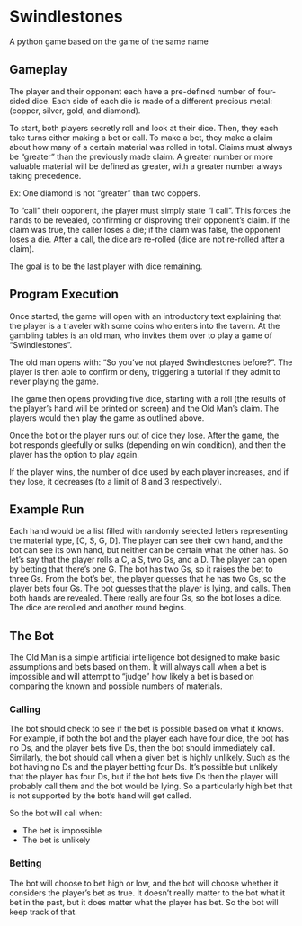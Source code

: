 # Swindlestones

A python game based on the game of the same name

## Gameplay

The player and their opponent each have a pre-defined number of four-sided dice. Each side of each die is made of a different precious metal: (copper, silver, gold, and diamond).

To start, both players secretly roll and look at their dice. Then, they each take turns either making a bet or call. To make a bet, they make a claim about how many of a certain material was rolled in total. Claims must always be “greater” than the previously made claim. A greater number or more valuable material will be defined as greater, with a greater number always taking precedence.

Ex: One diamond is not “greater” than two coppers.

To “call” their opponent, the player must simply state “I call”. This forces the hands to be revealed, confirming or disproving their opponent’s claim. If the claim was true, the caller loses a die; if the claim was false, the opponent loses a die. After a call, the dice are re-rolled (dice are not re-rolled after a claim).

The goal is to be the last player with dice remaining.

## Program Execution

Once started, the game will open with an introductory text explaining that the player is a traveler with some coins who enters into the tavern. At the gambling tables is an old man, who invites them over to play a game of “Swindlestones”. 

The old man opens with: “So you’ve not played Swindlestones before?”. The player is then able to confirm or deny, triggering a tutorial if they admit to never playing the game.

The game then opens providing five dice, starting with a roll (the results of the player’s hand will be printed on screen) and the Old Man’s claim. The players would then play the game as outlined above.

Once the bot or the player runs out of dice they lose. After the game, the bot responds gleefully or sulks (depending on win condition), and then the player has the option to play again.

If the player wins, the number of dice used by each player increases, and if they lose, it decreases (to a limit of 8 and 3 respectively).

## Example Run

Each hand would be a list filled with randomly selected letters representing the material type, [C, S, G, D]. The player can see their own hand, and the bot can see its own hand, but neither can be certain what the other has. So let’s say that the player rolls a C, a S, two Gs, and a D. The player can open by betting that there’s one G. The bot has two Gs, so it raises the bet to three Gs. From the bot’s bet, the player guesses that he has two Gs, so the player bets four Gs. The bot guesses that the player is lying, and calls. Then both hands are revealed. There really are four Gs, so the bot loses a dice. The dice are rerolled and another round begins.

## The Bot

The Old Man is a simple artificial intelligence bot designed to make basic assumptions and bets based on them. It will always call when a bet is impossible and will attempt to “judge” how likely a bet is based on comparing the known and possible numbers of materials.

### Calling

The bot should check to see if the bet is possible based on what it knows. For example, if both the bot and the player each have four dice, the bot has no Ds, and the player bets five Ds, then the bot should immediately call. Similarly, the bot should call when a given bet is highly unlikely. Such as the bot having no Ds and the player betting four Ds. It’s possible but unlikely that the player has four Ds, but if the bot bets five Ds then the player will probably call them and the bot would be lying. So a particularly high bet that is not supported by the bot’s hand will get called.

So the bot will call when:

- The bet is impossible
- The bet is unlikely

### Betting

The bot will choose to bet high or low, and the bot will choose whether it considers the player’s bet as true. It doesn’t really matter to the bot what it bet in the past, but it does matter what the player has bet. So the bot will keep track of that.

